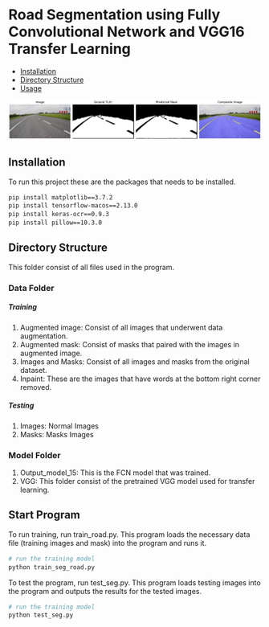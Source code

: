 # Road Segmentation using Fully Convolutional Network and VGG16 Transfer Learning
- [Installation](#installation)
- [Directory Structure](#directory)
- [Usage](#usage)
  
![Output](output2.png)

## Installation

To run this project these are the packages that needs to be installed. 

```bash
pip install matplotlib==3.7.2
pip install tensorflow-macos==2.13.0
pip install keras-ocr==0.9.3
pip install pillow==10.3.0
```

## Directory Structure
This folder consist of all files used in the program.

### Data Folder

##### Training 
1. Augmented image: Consist of all images that underwent data augmentation.
2. Augmented mask: Consist of masks that paired with the images in augmented image.
3. Images and Masks: Consist of all images and masks from the original dataset.
4. Inpaint: These are the images that have words at the bottom right corner removed.

##### Testing
1. Images: Normal Images
2. Masks: Masks Images

### Model Folder
1. Output_model_15: This is the FCN model that was trained.
2. VGG: This folder consist of the pretrained VGG model used for transfer learning.

## Start Program
To run training, run train_road.py. This program loads the necessary data file (training images and mask) into the program and runs it. 

```bash
# run the training model
python train_seg_road.py
```

To test the program, run test_seg.py. This program loads testing images into the program and outputs the results for the tested images. 

```bash
# run the training model
python test_seg.py
```

